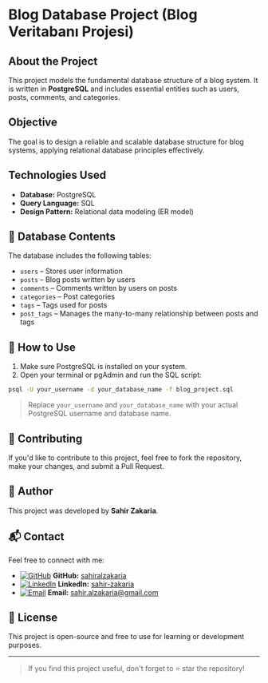# Blog Database Project (Blog Veritabanı Projesi)

## About the Project

This project models the fundamental database structure of a blog system. It is written in **PostgreSQL** and includes essential entities such as users, posts, comments, and categories.

## Objective

The goal is to design a reliable and scalable database structure for blog systems, applying relational database principles effectively.

## Technologies Used

- **Database:** PostgreSQL
- **Query Language:** SQL
- **Design Pattern:** Relational data modeling (ER model)

## 📄 Database Contents

The database includes the following tables:

- `users` – Stores user information
- `posts` – Blog posts written by users
- `comments` – Comments written by users on posts
- `categories` – Post categories
- `tags` – Tags used for posts
- `post_tags` – Manages the many-to-many relationship between posts and tags

## 🧪 How to Use

1. Make sure PostgreSQL is installed on your system.
2. Open your terminal or pgAdmin and run the SQL script:

```bash
psql -U your_username -d your_database_name -f blog_project.sql
```

> Replace `your_username` and `your_database_name` with your actual PostgreSQL username and database name.

## 📝 Contributing

If you'd like to contribute to this project, feel free to fork the repository, make your changes, and submit a Pull Request.


## 👤 Author

This project was developed by **Sahir Zakaria**.

## 📬 Contact

Feel free to connect with me:

- [![GitHub](https://img.shields.io/badge/GitHub-100000?style=flat&logo=github&logoColor=white)](https://github.com/sahiralzakaria) **GitHub:** [sahiralzakaria](https://github.com/sahiralzakaria)  
- [![LinkedIn](https://img.shields.io/badge/LinkedIn-0A66C2?style=flat&logo=linkedin&logoColor=white)](https://www.linkedin.com/in/sahir-zakaria-39873531b) **LinkedIn:** [sahir-zakaria](https://www.linkedin.com/in/sahir-zakaria-39873531b)  
- [![Email](https://img.shields.io/badge/Email-D14836?style=flat&logo=gmail&logoColor=white)](mailto:sahir.alzakaria@gmail.com) **Email:** sahir.alzakaria@gmail.com

## 📃 License

This project is open-source and free to use for learning or development purposes.

---

> If you find this project useful, don't forget to ⭐ star the repository!

